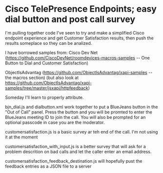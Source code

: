 # Cisco TelePresence Endpoints; easy dial button and post call survey
I'm pulling together code I've seen to try and make a simplified Cisco 
endpoint experience and get Customer Satisfaction results, then push 
the results someplace so they can be analized. 

I have borrowed samples from:
  Cisco Dev Net 
    (https://github.com/CiscoDevNet/roomdevices-macros-samples  -- One Button to Dial and Customer Satisfaction)
  
  ObjectIsAdvantag
    (https://github.com/ObjectIsAdvantag/xapi-samples  -- the macros section) 
    (but also look at https://github.com/ObjectIsAdvantag/xapi-samples/tree/master/jsxapi/httpfeedback)
    
 Someday I'll learn to properly attribute.
  
 bjn_dial.js and dialbutton.xml work together to put a BlueJeans button in the "Out of Call" panel. Press the button and you will be promted to enter the BlueJeans meeting ID to join the call. You will also be prompted for an optional passcode in case you are the moderator.
 
 customersatisfaction.js is a basic survey ar teh end of the call. I'm not using it at the moment
 
 customersatisfaction_with_input.js is a better survey that will ask for a problem descrition on bad calls and let the caller enter an email address.
 
 customersatisfaction_feedback_destination.js will hopefully pust the feedback entries as a JSON file to a server
